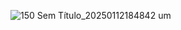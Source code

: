 
![150 Sem Título_20250112184842](https://github.com/user-attachments/assets/1fcbdd56-c612-4285-9383-815c578df59e)
um
